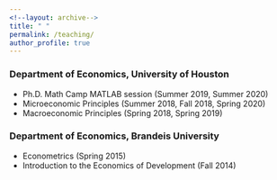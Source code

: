 ```yaml
---
<!--layout: archive-->
title: " "
permalink: /teaching/
author_profile: true
---
```


### Department of Economics, University of Houston

* Ph.D. Math Camp MATLAB session (Summer 2019, Summer 2020)
* Microeconomic Principles (Summer 2018, Fall 2018, Spring 2020)
* Macroeconomic Principles (Spring 2018, Spring 2019)

### Department of Economics, Brandeis University

* Econometrics (Spring 2015)
* Introduction to the Economics of Development (Fall 2014)
